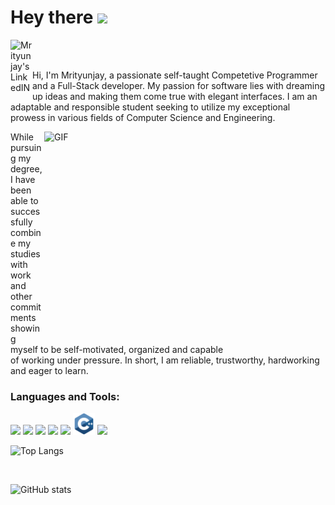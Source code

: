 # Hey there <img src="https://media.giphy.com/media/hvRJCLFzcasrR4ia7z/giphy.gif" width="22px">
<a href="https://www.linkedin.com/in/mrityunjaynpandey/">
  <img align="left" alt="Mrityunjay's LinkedIN" width="35" src="https://user-images.githubusercontent.com/63851158/214014425-6161b57b-39a6-4711-859f-f90f7d439842.png" />
</a>

<br />
<br />

Hi, I'm Mrityunjay, a passionate self-taught Competetive Programmer and a Full-Stack developer. My passion for software lies with dreaming up ideas and making them come true with elegant interfaces. I am an adaptable and responsible student seeking to utilize my exceptional prowess in various fields of Computer Science and Engineering.

<img align="right" alt="GIF" src="https://media.giphy.com/media/mrXQbQaV1H6fQT2XHc/giphy.gif" width="450" height="330" />

While pursuing my degree, I have been able to successfully combine my studies with work and other commitments <br /> showing myself to be self-motivated, organized and capable <br /> of working under pressure. In short, I am reliable, trustworthy, hardworking and eager to learn.

### Languages and Tools:
<div style="display: inline">
<img height="35" src="https://w7.pngwing.com/pngs/544/61/png-transparent-aws-amazon-web-services-brands-and-logos-icon.png">
<img height="35" src="https://w7.pngwing.com/pngs/47/318/png-transparent-graphql-playground-macos-bigsur-icon.png">
<img height="35" src="https://w7.pngwing.com/pngs/616/528/png-transparent-angularjs-typescript-javascript-vue-js-others-blue-angle-text.png">
<img height="35" src="https://w7.pngwing.com/pngs/63/19/png-transparent-mongodb-database-nosql-postgresql-mongo-text-logo-business.png">
<img height="35" src="https://user-images.githubusercontent.com/63851158/214012975-c44b0ed8-9d98-459c-a9e7-0a3ca8fc96f2.png">
<img height="35" src="https://raw.githubusercontent.com/github/explore/80688e429a7d4ef2fca1e82350fe8e3517d3494d/topics/cpp/cpp.png">
<img height="35" src="https://icons8.com/icon/SDVmtZ6VBGXt/express-js">
</div>
<br>

![Top Langs](https://github-readme-stats.vercel.app/api/top-langs/?username=MrityunjayNPandey&layout=compact&theme=gotham)

<br>

![GitHub stats](https://github-readme-stats.vercel.app/api?username=MrityunjayNPandey&show_icons=true&theme=gotham)
